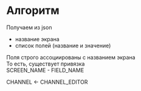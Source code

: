 # Алгоритм  

Получаем из json
- название экрана
- список полей (название и значение)

Поля строго ассоциированы с названием экрана  
То есть, существует привязка  
SCREEN_NAME - FIELD_NAME

CHANNEL <- CHANNEL_EDITOR
